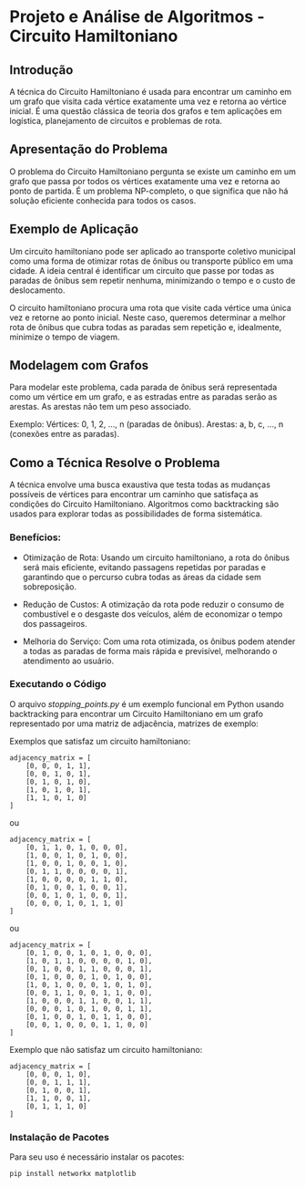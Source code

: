 # Projeto e Análise de Algoritmos - Circuito Hamiltoniano

## Introdução

A técnica do Circuito Hamiltoniano é usada para encontrar um caminho em um grafo que visita cada vértice exatamente uma vez e retorna ao vértice inicial. É uma questão clássica de teoria dos grafos e tem aplicações em logística, planejamento de circuitos e problemas de rota.

## Apresentação do Problema

O problema do Circuito Hamiltoniano pergunta se existe um caminho em um grafo que passa por todos os vértices exatamente uma vez e retorna ao ponto de partida. É um problema NP-completo, o que significa que não há solução eficiente conhecida para todos os casos.

## Exemplo de Aplicação

Um circuito hamiltoniano pode ser aplicado ao transporte coletivo municipal como uma forma de otimizar rotas de ônibus ou transporte público em uma cidade. A ideia central é identificar um circuito que passe por todas as paradas de ônibus sem repetir nenhuma, minimizando o tempo e o custo de deslocamento.

O circuito hamiltoniano procura uma rota que visite cada vértice uma única vez e retorne ao ponto inicial. Neste caso, queremos determinar a melhor rota de ônibus que cubra todas as paradas sem repetição e, idealmente, minimize o tempo de viagem.

## Modelagem com Grafos

Para modelar este problema, cada parada de ônibus será representada como um vértice em um grafo, e as estradas entre as paradas serão as arestas. As arestas não tem um peso associado.

Exemplo:
Vértices: 0, 1, 2, ..., n (paradas de ônibus).
Arestas: a, b, c, ..., n (conexões entre as paradas).

## Como a Técnica Resolve o Problema

A técnica envolve uma busca exaustiva que testa todas as mudanças possíveis de vértices para encontrar um caminho que satisfaça as condições do Circuito Hamiltoniano. Algoritmos como backtracking são usados para explorar todas as possibilidades de forma sistemática.

### Benefícios:

- Otimização de Rota: Usando um circuito hamiltoniano, a rota do ônibus será mais eficiente, evitando passagens repetidas por paradas e garantindo que o percurso cubra todas as áreas da cidade sem sobreposição.

- Redução de Custos: A otimização da rota pode reduzir o consumo de combustível e o desgaste dos veículos, além de economizar o tempo dos passageiros.

- Melhoria do Serviço: Com uma rota otimizada, os ônibus podem atender a todas as paradas de forma mais rápida e previsível, melhorando o atendimento ao usuário.

### Executando o Código

O arquivo *stopping_points.py* é um exemplo funcional em Python usando backtracking para encontrar um Circuito Hamiltoniano em um grafo representado por uma matriz de adjacência, matrizes de exemplo:

Exemplos que satisfaz um circuito hamiltoniano:

```
adjacency_matrix = [
    [0, 0, 0, 1, 1],
    [0, 0, 1, 0, 1],
    [0, 1, 0, 1, 0],
    [1, 0, 1, 0, 1],
    [1, 1, 0, 1, 0]
]
```
ou
```
adjacency_matrix = [
    [0, 1, 1, 0, 1, 0, 0, 0],
    [1, 0, 0, 1, 0, 1, 0, 0],
    [1, 0, 0, 1, 0, 0, 1, 0],
    [0, 1, 1, 0, 0, 0, 0, 1],
    [1, 0, 0, 0, 0, 1, 1, 0],
    [0, 1, 0, 0, 1, 0, 0, 1],
    [0, 0, 1, 0, 1, 0, 0, 1],
    [0, 0, 0, 1, 0, 1, 1, 0]
]
```
ou
```
adjacency_matrix = [
    [0, 1, 0, 0, 1, 0, 1, 0, 0, 0],
    [1, 0, 1, 1, 0, 0, 0, 0, 1, 0],
    [0, 1, 0, 0, 1, 1, 0, 0, 0, 1],
    [0, 1, 0, 0, 0, 1, 0, 1, 0, 0],
    [1, 0, 1, 0, 0, 0, 1, 0, 1, 0],
    [0, 0, 1, 1, 0, 0, 1, 1, 0, 0],
    [1, 0, 0, 0, 1, 1, 0, 0, 1, 1],
    [0, 0, 0, 1, 0, 1, 0, 0, 1, 1],
    [0, 1, 0, 0, 1, 0, 1, 1, 0, 0],
    [0, 0, 1, 0, 0, 0, 1, 1, 0, 0]
]
```

Exemplo que não satisfaz um circuito hamiltoniano:

```
adjacency_matrix = [
    [0, 0, 0, 1, 0],
    [0, 0, 1, 1, 1],
    [0, 1, 0, 0, 1],
    [1, 1, 0, 0, 1],
    [0, 1, 1, 1, 0]
]
```

### Instalação de Pacotes

Para seu uso é necessário instalar os pacotes:

```
pip install networkx matplotlib
```